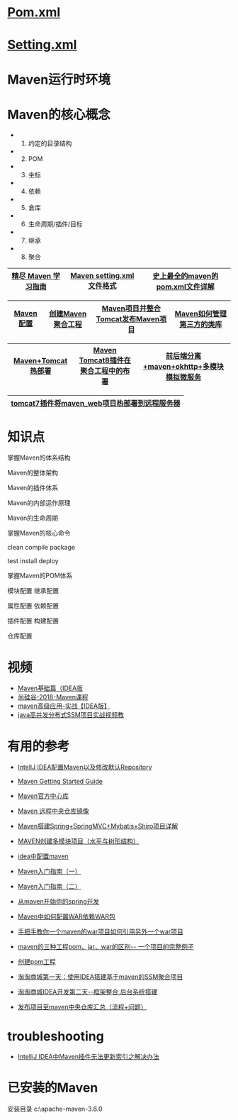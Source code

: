 # [Pom.xml](https://maven.apache.org/pom.html)

# [Setting.xml](https://maven.apache.org/settings.html)

# Maven运行时环境
# Maven的核心概念

* 1. 约定的目录结构
* 2. POM
* 3. 坐标
* 4. 依赖
* 5. 倉库
* 6. 生命周期/插件/目标
* 7. 继承
* 8. 聚合

[精尽 Maven 学习指南](http://svip.iocoder.cn/Maven/tutorials/)|[Maven setting.xml文件格式](https://maven.apache.org/ref/3.6.3/maven-settings/settings.html)|[史上最全的maven的pom.xml文件详解](https://developer.aliyun.com/article/443193)|
---|---|---|


[Maven配置](https://github.com/stevenli91748/Engineering-special/blob/master/Maven/Maven配置.md)|[创建Maven聚合工程](https://www.bilibili.com/video/av66688878?from=search&seid=1510232123322665339)|[Maven项目并整合Tomcat发布Maven项目](https://www.bilibili.com/video/av66142485/?spm_id_from=333.788.videocard.2)|[Maven如何管理第三方的类库](https://www.bilibili.com/video/av66145696/?spm_id_from=333.788.videocard.2)|
---|---|---|---|

[Maven+Tomcat热部署](https://github.com/stevenli91748/Engineering-special/blob/master/Maven/Maven%2BTomcat热部署.md)|[Maven Tomcat8插件在聚合工程中的布署](https://www.bilibili.com/video/av66798233)|[前后端分离+maven+okhttp+多模块模拟微服务](https://www.bilibili.com/video/av74433362/?spm_id_from=333.788.videocard.6)|
---|---|---|

[tomcat7插件将maven_web项目热部署到远程服务器](https://www.bilibili.com/video/av82792639?from=search&seid=13371764215596198302)|
---|


# 知识点

掌握Maven的体系结构

Maven的整体架构

Maven的插件体系

Maven的内部运作原理

Maven的生命周期

掌握Maven的核心命令

clean  compile  package

test  install  deploy

掌握Maven的POM体系

模块配置  继承配置

属性配置  依赖配置

插件配置  构建配置

仓库配置


# 视频

* [Maven基础篇（IDEA版](https://www.bilibili.com/video/av54119831/?spm_id_from=333.788.videocard.2)
* [尚硅谷-2018-Maven课程](https://www.bilibili.com/video/av71959337?from=search&seid=3444294724672188002)
* [maven高级应用-实战【IDEA版】](https://www.bilibili.com/video/av56964550/?spm_id_from=333.788.videocard.5)
* [java高并发分布式SSM项目实战视频教](https://space.bilibili.com/7028047/channel/detail?cid=40223)
# 有用的参考
* [IntellJ IDEA配置Maven以及修改默认Repository](https://zhuanlan.zhihu.com/p/28133184)
* [Maven Getting Started Guide](https://maven.apache.org/guides/getting-started/index.html)
* [Maven官方中心库](https://mvnrepository.com)

* [Maven 远程中央仓库镜像](http://lychie.github.io/pages/articles/maven/15041621.html)
* [Maven搭建Spring+SpringMVC+Mybatis+Shiro项目详解](https://blog.csdn.net/userrefister/article/details/72760424)
* [MAVEN创建多模块项目（水平与树形结构）](https://blog.csdn.net/zhshulin/article/details/53001750)
* [idea中配置maven](https://blog.csdn.net/nba_linshuhao/article/details/82715485)
* [Maven入门指南（一）](http://ifeve.com/maven-1/)
* [Maven入门指南（二）](http://ifeve.com/maven-2/)
* [从maven开始你的spring开发](https://blog.csdn.net/u011055819/article/details/81054242)
* [Maven中如何配置WAR依赖WAR包](https://blog.csdn.net/kobejayandy/article/details/8143930)
* [手把手教你一个maven的war项目如何引用另外一个war项目](https://blog.csdn.net/lzh657083979/article/details/78254104)
* [maven的三种工程pom、jar、war的区别-- 一个项目的完整例子](https://blog.csdn.net/houjx3/article/details/82344495)
* [创建pom工程](https://blog.csdn.net/yuwenlanleng/article/details/84644216)
* [淘淘商城第一天：使用IDEA搭建基于maven的SSM聚合项目](https://blog.csdn.net/qq_36349200/article/details/79682758)
* [淘淘商城IDEA开发第二天--框架整合,后台系统搭建](https://blog.csdn.net/baidu_34324281/article/details/83020174?utm_medium=distribute.pc_relevant.none-task-blog-BlogCommendFromMachineLearnPai2-1.nonecase&depth_1-utm_source=distribute.pc_relevant.none-task-blog-BlogCommendFromMachineLearnPai2-1.nonecase)
* [发布项目至maven中央仓库汇总（流程+问题）](https://zhuanlan.zhihu.com/p/41650855)


# troubleshooting 

* [IntelliJ IDEA中Maven插件无法更新索引之解决办法](http://codepub.cn/2015/12/09/IntelliJ-IDEA-in-Maven-plugin-could-not-update-the-index-of-the-solution/)


# 已安装的Maven
安装目录
c:\apache-maven-3.6.0

